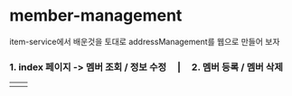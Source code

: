 # member-management
item-service에서 배운것을 토대로 addressManagement를 웹으로 만들어 보자

### 1. index 페이지 -> 멤버 조회 / 정보 수정  &nbsp;&nbsp;&nbsp; | &nbsp;&nbsp;&nbsp;  2. 멤버 등록 / 멤버 삭제
<table>
  <tr>
    <td><img alt="" src="https://user-images.githubusercontent.com/123939272/227441331-26ad7645-b1f0-4d61-a167-98f41dc1286f.gif" /></td>
    <td><img alt="" src="https://user-images.githubusercontent.com/123939272/227442232-ddd28721-2d6f-4484-ba54-9cf32a15875a.gif" /></td>
  <tr>
</table>

